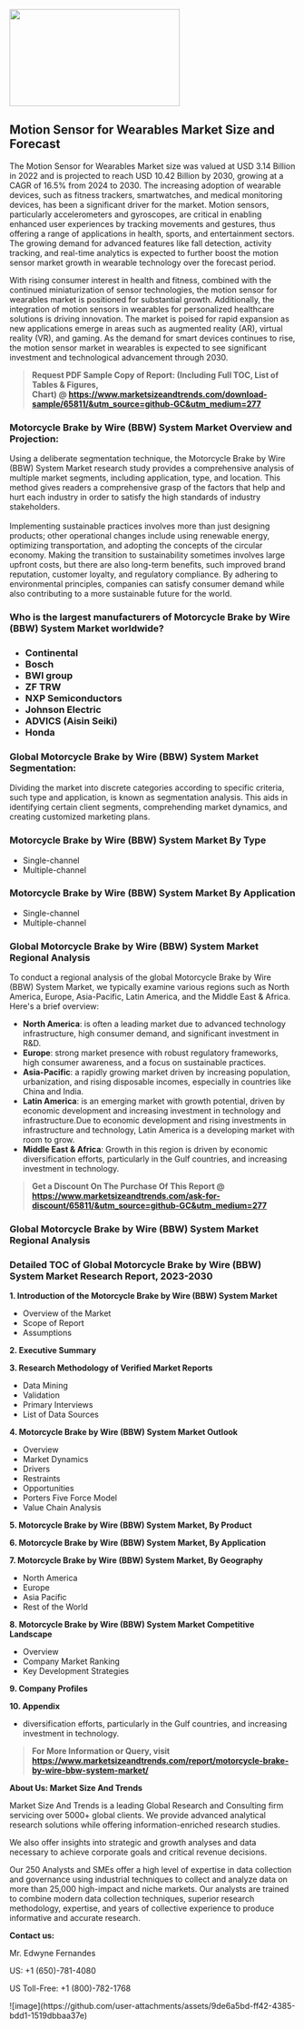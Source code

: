<p><img class="alignnone size-medium wp-image-20088" src="https://ffe5etoiles.com/wp-content/uploads/2024/12/MST1-300x171.png" alt="" width="300" height="171" /></p><h2>Motion Sensor for Wearables Market Size and Forecast</h2><p>The Motion Sensor for Wearables Market size was valued at USD 3.14 Billion in 2022 and is projected to reach USD 10.42 Billion by 2030, growing at a CAGR of 16.5% from 2024 to 2030. The increasing adoption of wearable devices, such as fitness trackers, smartwatches, and medical monitoring devices, has been a significant driver for the market. Motion sensors, particularly accelerometers and gyroscopes, are critical in enabling enhanced user experiences by tracking movements and gestures, thus offering a range of applications in health, sports, and entertainment sectors. The growing demand for advanced features like fall detection, activity tracking, and real-time analytics is expected to further boost the motion sensor market growth in wearable technology over the forecast period.</p><p>With rising consumer interest in health and fitness, combined with the continued miniaturization of sensor technologies, the motion sensor for wearables market is positioned for substantial growth. Additionally, the integration of motion sensors in wearables for personalized healthcare solutions is driving innovation. The market is poised for rapid expansion as new applications emerge in areas such as augmented reality (AR), virtual reality (VR), and gaming. As the demand for smart devices continues to rise, the motion sensor market in wearables is expected to see significant investment and technological advancement through 2030.</p></p><blockquote id="" class=""><strong>Request PDF Sample Copy of Report: (Including Full TOC, List of Tables &amp; Figures, Chart)&nbsp;@&nbsp;<strong><a href="https://www.marketsizeandtrends.com/download-sample/65811/&utm_source=github-GC&utm_medium=277" target="_blank">https://www.marketsizeandtrends.com/download-sample/65811/&utm_source=github-GC&utm_medium=277</a></strong></strong></blockquote><h3 id="" class="">Motorcycle Brake by Wire (BBW) System Market&nbsp;Overview and Projection:</h3><p id="" class="">Using a deliberate segmentation technique, the Motorcycle Brake by Wire (BBW) System Market research study provides a comprehensive analysis of multiple market segments, including application, type, and location. This method gives readers a comprehensive grasp of the factors that help and hurt each industry in order to satisfy the high standards of industry stakeholders. <br /> <br />Implementing sustainable practices involves more than just designing products; other operational changes include using renewable energy, optimizing transportation, and adopting the concepts of the circular economy. Making the transition to sustainability sometimes involves large upfront costs, but there are also long-term benefits, such improved brand reputation, customer loyalty, and regulatory compliance. By adhering to environmental principles, companies can satisfy consumer demand while also contributing to a more sustainable future for the world.</p><h3 id="" class="">Who is the largest manufacturers of&nbsp;Motorcycle Brake by Wire (BBW) System Market worldwide?</h3><h3 class=""><p><ul><li>Continental </li><li> Bosch </li><li> BWI group </li><li> ZF TRW </li><li> NXP Semiconductors </li><li> Johnson Electric </li><li> ADVICS (Aisin Seiki) </li><li> Honda</li></ul></p></h3><h3 id="" class="">Global&nbsp;Motorcycle Brake by Wire (BBW) System Market Segmentation:</h3><p id="" class="">Dividing the market into discrete categories according to specific criteria, such type and application, is known as segmentation analysis. This aids in identifying certain client segments, comprehending market dynamics, and creating customized marketing plans.</p><h3 id="" class="">Motorcycle Brake by Wire (BBW) System Market&nbsp;By Type</h3><p><p><ul><li>Single-channel </li><li> Multiple-channel</p></li></ul></p></p><h3 id="" class="">Motorcycle Brake by Wire (BBW) System Market&nbsp;By Application</h3><p class=""><p><ul><li>Single-channel </li><li> Multiple-channel</li></ul></p></p><h3 id="" class="">Global Motorcycle Brake by Wire (BBW) System Market Regional Analysis</h3><p id="" class="">To conduct a regional analysis of the global Motorcycle Brake by Wire (BBW) System Market, we typically examine various regions such as North America, Europe, Asia-Pacific, Latin America, and the Middle East &amp; Africa. Here's a brief overview:</p><ul><li><strong>North America</strong>: is often a leading market due to advanced technology infrastructure, high consumer demand, and significant investment in R&amp;D.</li><li><strong>Europe</strong>: strong market presence with robust regulatory frameworks, high consumer awareness, and a focus on sustainable practices.</li><li><strong>Asia-Pacific</strong>: a rapidly growing market driven by increasing population, urbanization, and rising disposable incomes, especially in countries like China and India.</li><li><strong>Latin America</strong>: is an emerging market with growth potential, driven by economic development and increasing investment in technology and infrastructure.Due to economic development and rising investments in infrastructure and technology, Latin America is a developing market with room to grow.</li><li><strong>Middle East &amp; Africa</strong>: Growth in this region is driven by economic diversification efforts, particularly in the Gulf countries, and increasing investment in technology.</li></ul><blockquote id="" class=""><strong>Get a Discount On The Purchase Of This Report @ <strong><a href="https://www.marketsizeandtrends.com/ask-for-discount/65811/&utm_source=github-GC&utm_medium=277" target="_blank">https://www.marketsizeandtrends.com/ask-for-discount/65811/&utm_source=github-GC&utm_medium=277</a></strong></strong></blockquote><h3 id="" class="">Global Motorcycle Brake by Wire (BBW) System Market Regional Analysis</h3><h3 id="" class="">Detailed TOC of Global Motorcycle Brake by Wire (BBW) System Market Research Report, 2023-2030</h3><p id="" class=""><strong>1. Introduction of the Motorcycle Brake by Wire (BBW) System Market</strong></p><ul><li>Overview of the Market</li><li>Scope of Report</li><li>Assumptions</li></ul><p id="" class=""><strong>2. Executive Summary</strong></p><p id="" class=""><strong>3. Research Methodology of Verified Market Reports</strong></p><ul><li>Data Mining</li><li>Validation</li><li>Primary Interviews</li><li>List of Data Sources</li></ul><p id="" class=""><strong>4. Motorcycle Brake by Wire (BBW) System Market Outlook</strong></p><ul><li>Overview</li><li>Market Dynamics</li><li>Drivers</li><li>Restraints</li><li>Opportunities</li><li>Porters Five Force Model</li><li>Value Chain Analysis</li></ul><p id="" class=""><strong>5. Motorcycle Brake by Wire (BBW) System Market, By Product</strong></p><p id="" class=""><strong>6. Motorcycle Brake by Wire (BBW) System Market, By Application</strong></p><p id="" class=""><strong>7. Motorcycle Brake by Wire (BBW) System Market, By Geography</strong></p><ul><li>North America</li><li>Europe</li><li>Asia Pacific</li><li>Rest of the World</li></ul><p id="" class=""><strong>8. Motorcycle Brake by Wire (BBW) System Market Competitive Landscape</strong></p><ul><li>Overview</li><li>Company Market Ranking</li><li>Key Development Strategies</li></ul><p id="" class=""><strong>9. Company Profiles</strong></p><p id="" class=""><strong>10. Appendix</strong></p><ul><li>diversification efforts, particularly in the Gulf countries, and increasing investment in technology.</li></ul><blockquote id="" class=""><strong>For More Information or Query, visit <strong><strong><a href="https://www.marketsizeandtrends.com/report/motorcycle-brake-by-wire-bbw-system-market/" target="_blank">https://www.marketsizeandtrends.com/report/motorcycle-brake-by-wire-bbw-system-market/</a></strong></strong></strong></blockquote><p id="" class=""><strong>About Us: Market Size And Trends</strong></p><p id="" class="">Market Size And Trends is a leading Global Research and Consulting firm servicing over 5000+ global clients. We provide advanced analytical research solutions while offering information-enriched research studies.</p><p id="" class="">We also offer insights into strategic and growth analyses and data necessary to achieve corporate goals and critical revenue decisions.</p><p id="" class="">Our 250 Analysts and SMEs offer a high level of expertise in data collection and governance using industrial techniques to collect and analyze data on more than 25,000 high-impact and niche markets. Our analysts are trained to combine modern data collection techniques, superior research methodology, expertise, and years of collective experience to produce informative and accurate research.</p><p id="" class=""><strong>Contact us:</strong></p><p id="" class="">Mr. Edwyne Fernandes</p><p id="" class="">US: +1 (650)-781-4080</p><p id="" class="">US Toll-Free: +1 (800)-782-1768</p>
![image](https://github.com/user-attachments/assets/9de6a5bd-ff42-4385-bdd1-1519dbbaa37e)
